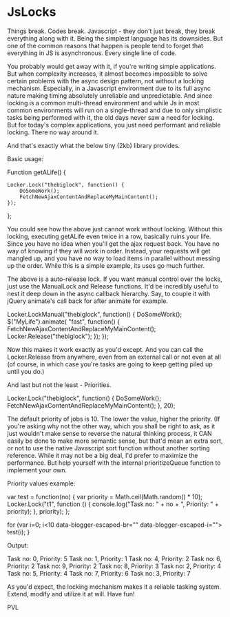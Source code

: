JsLocks
=======

Things  break. Codes break. Javascript - they don't just break, they break everything along with it. Being the simplest language has its downsides. But one of the common reasons that happen is people tend to forget that everything in JS is asynchronous. Every single line of code.

You probably would get away with it, if you're writing simple applications. But when complexity increases, it almost becomes impossible to solve certain problems with the async design pattern, not without a locking mechanism. Especially, in a Javascript environment due to its full async nature making timing absolutely unreliable and unpredictable. And since locking is a common multi-thread environment and while Js in most common environments will run on a single-thread and due to only simplistic tasks being performed with it, the old days never saw a need for locking. But for today's complex applications, you just need performant and reliable locking. There no way around it.

And that's exactly what the below tiny (2kb) library provides.


Basic usage:


Function getALife() {


    Locker.Lock("thebiglock", function() {
        DoSomeWork();
        FetchNewAjaxContentAndReplaceMyMainContent();
    });

};

You could see how the above just cannot work without locking. Without this locking, executing getALife even twice in a row, basically ruins your life. Since you have no idea when you'll get the ajax request back. You have no way of knowing if they will work in order. Instead, your requests will get mangled up, and you have no way to load items in parallel without messing up the order. While this is a simple example, its uses go much further.

The above is a auto-release lock. If you want manual control over the locks, just use the ManualLock and Release functions. It'd be incredibly useful to nest it deep down in the async callback hierarchy. Say, to couple it with jQuery animate's call back for after animate for example.

Locker.LockManual("thebiglock", function() {
    DoSomeWork();
    $("MyLife").animate( "fast", function() {
        FetchNewAjaxContentAndReplaceMyMainContent();
        Locker.Release("thebiglock");
    });
}); 

Now this makes it work exactly as you'd except. And you can call the Locker.Release from anywhere, even from an external call or not even at all (of course, in which case you're tasks are going to keep getting piled up until you do.)

And last but not the least - Priorities.

Locker.Lock("thebiglock", function() {
    DoSomeWork();
    FetchNewAjaxContentAndReplaceMyMainContent();
}, 20);

The default priority of jobs is 10.  The lower the value, higher the priority. (If you're asking why not the other way, which you shall be right to ask, as it just wouldn't make sense to reverse the natural thinking process, it CAN easily be done to make more semantic sense, but that'd mean an extra sort, or not to use the native Javascript sort function without another sorting reference. While it may not be a big deal, I'd prefer to maximize the performance. But help yourself with the internal prioritizeQueue function to implement your own.

Priority values example:

var test = function(no) {
    var priority = Math.ceil(Math.random() * 10);
    Locker.Lock("t1", function () {
            console.log("Task no: " + no + ", Priority: " + priority);
    }, priority);
};

for (var i=0; i<10 data-blogger-escaped-br="" data-blogger-escaped-i="">    test(i);
}

Output:

Task no: 0, Priority: 5
Task no: 1, Priority: 1
Task no: 4, Priority: 2
Task no: 6, Priority: 2
Task no: 9, Priority: 2
Task no: 8, Priority: 3
Task no: 2, Priority: 4
Task no: 5, Priority: 4
Task no: 7, Priority: 6
Task no: 3, Priority: 7

As you'd expect, the locking mechanism makes it a reliable tasking system. Extend, modify and utilize it at will. Have fun!

PVL
